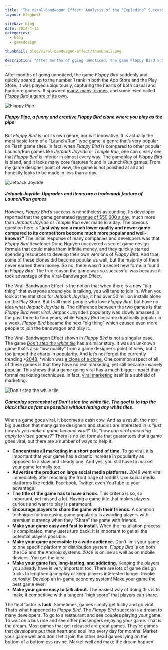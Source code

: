 ```yaml
---
title: 'The Viral-Bandwagon Effect: Analysis of the “Exploding” Success of Video Game Titles'
layout: blogpost

siteNav: blog
date: 2014-4-13
categories:
  - blog
  - gamedesign

thumbnail: blog/viral-bandwagon-effect/thumbnail.png

description: "After months of going unnoticed, the game Flappy Bird suddenly and quickly soared up to the number 1 rank in both the App Store and the Play Store."
---
```


After months of going unnoticed, the game *Flappy Bird* suddenly and quickly soared up to the number 1 rank in both the App Store and the Play Store. It was played ubiquitously, capturing the hearts of both casual and hardcore gamers. It spawned [many, many, clones][1], and some even called [*Flappy Bird* a genre of its own][2].

![Flappy Pipe](http://a3.mzstatic.com/us/r30/Purple/v4/d2/60/e7/d260e7c3-3ac6-36c3-83f9-b9f57f30f584/screen568x568.jpeg)

##### Flappy Pipe, a funny and creative Flappy Bird clone where you play as the pipe

But *Flappy Bird* is not its own genre, nor is it innovative. It is actually the most basic form of a “Launch/Run” type game, a genre that’s very popular on Flash game sites. In fact, when *Flappy Bird* is compared to other popular Launch/Run games like *Jetpack Joyride* or *Temple Run*, one can clearly see that *Flappy Bird* is inferior in almost every way. The gameplay of *Flappy Bird* is bland, and it lacks many core features found in Launch/Run games. From my game designer point of view, the game is not polished at all and honestly looks to be made in less than a day.

![Jetpack Joyride](http://wpuploads.appadvice.com/wp-content/uploads/2012/11/Jetpack-Joyride-for-iPad-3.jpg)

##### Jetpack Joyride. Upgrades and Items are a trademark feature of Launch/Run games

However, *Flappy Bird*’s success is nonetheless astounding. Its developer reported that the game generated [revenue of $50,000 a day][3], much more than *Jetpack Joyride* or *Temple Run* ever made in a day. The obvious question here is **"just why can a much lower quality and newer game compared to its competitors become much more popular and well-known?"** The initial response of many companies and developers was that *Flappy Bird* developer Dong Nguyen uncovered a secret game design formula that could make them infinite money, and they quickly started spending resources to develop their own versions of *Flappy Bird*. And true, some of these clones did become popular as well, but the majority of them never earned them money. So no, there wasn’t a secret new formula found in *Flappy Bird*. The true reason the game was so successful was because it took advantage of the Viral-Bandwagon Effect.

The Viral-Bandwagon Effect is the notion that when there is a new “big thing” that everyone around you is talking, you will tend to join in. When you look at the statistics for *Jetpack Joyride*, it has over 50 million installs alone on the Play Store. But I still meet people who love *Flappy Bird*, but have no idea what *Jetpack Joyride* is. The difference between the two games is that *Flappy Bird* went *viral*. Jetpack Joyride’s popularity was slowly amassed in the past three to four years, while *Flappy Bird* became drastically popular in a week. *Flappy Bird* became the next “big thing” which caused even more people to join the bandwagon and play it.

The Viral-Bandwagon Effect shown in *Flappy Bird* is not a singular case. The game *[Don’t step the white tile][4]* has a similar story. It was an unknown game that’s also “low quality” from a game designer’s point of view, but it too jumped the charts in popularity. And let’s not forget the currently trending *[2048][5], *which was [a clone of a clone.][6] One common aspect of all of these games is that they have no real marketing, yet still became insanely popular. This shows that a game going viral has a much bigger impact than formal marketing techniques. In fact, [viral marketing][7] itself is a subfield of marketing.

![Don't step the while tile](http://images.gameskinny.com/gameskinny/198353565fe2267f6791f3710cc02e98.jpeg)

##### Gameplay screenshot of Don't step the white tile. The goal is to tap the black tiles as fast as possible without hitting any white tiles.

When a game goes viral, it becomes a cash cow. And as a result, the next big question that many game designers and studios are interested in is “*just how do you make a game become viral?*” Or, “*how can viral marketing apply to video games?*” There is no set formula that guarantees that a game goes viral, but there are a number of ways to help it:

  * **Concentrate all marketing in a short period of time.** To go viral, it is important that your game has a drastic increase in popularity as opposed to a slow and steady one. And yes, you still have to market your game formally too.
  * **Advertise the product on large social media platforms.** *2048* went viral immediately after reaching the front page of reddit!. Use social media platforms like reddit, Facebook, Twitter, even YouTube to your advantage.
  * **The title of the game has to have a hook.** This criteria is so, so important, yet missed a lot. Having a game title that makes players curious and want to play is paramount.
  * **Encourage players to share the game with their friends.** A common technique for increasing game popularity is awarding players with premium currency when they “Share” the game with friends.
  * **Make your game easy and fast to install.** When the installation process is complicated, many users turn back. It is important to get all the potential players possible.
  * **Make your game accessible to a wide audience.** Don’t limit your game to one specific platform or distribution system. *Flappy Bird* is on both the iOS and the Android systems. *2048* is online as well as on mobile devices. You get the idea.
  * **Make your game fun, long-lasting, and addicting.** Keeping the players you already have is very important too. There are lots of game design tricks to lengthen gameplay or keep players interested longer. Invoke curiosity! Develop an in-game economy system! Make your game the best game ever!
  * **Make your game easy to talk about.** The easiest way of doing this is to make it competitive with a tangent “high score” that players can share.

The final factor is **luck**. Sometimes, games simply get lucky and go viral. That’s what happened to *Flappy Bird*. The *Flappy Bird* success is a dream to many developers. To go to a restaurant and see couples playing *your* game. To wait on a bus ride and see other passengers enjoying *your* game. That is the dream. Most games that get released are great games. They’re games that developers put their heart and soul into every day for months. Market your game well and don’t let it join the other dead games lying on the bottom of a bottomless ravine. Market well and make the dream happen!

 [1]: http://www.forbes.com/sites/insertcoin/2014/03/06/over-sixty-flappy-bird-clones-hit-apples-app-store-every-single-day/
 [2]: http://toucharcade.com/2014/01/28/is-flappy-bird-a-genre-now/
 [3]: http://www.theverge.com/2014/2/5/5383708/flappy-bird-revenue-50-k-per-day-dong-nguyen-interview
 [4]: https://play.google.com/store/apps/details?id=jp.kino.whiteLine&hl=en
 [5]: http://gabrielecirulli.github.io/2048/
 [6]: http://techcrunch.com/2014/03/24/clones-clones-everywhere-1024-2048-and-other-copies-of-popular-paid-game-threes-fill-the-app-stores/
 [7]: http://en.wikipedia.org/wiki/Viral_marketing